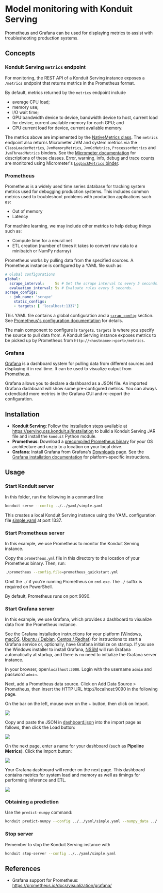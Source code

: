 # Model monitoring with Konduit Serving

Prometheus and Grafana can be used for displaying metrics to assist with troubleshooting production systems. 

## Concepts

### Konduit Serving `metrics` endpoint

For monitoring, the REST API of a Konduit Serving instance exposes a `/metrics` endpoint that returns metrics in the Prometheus format.

By default, metrics returned by the `metrics` endpoint include 

- average CPU load;
- memory use;
- I/O wait time;
- GPU bandwidth device to device, bandwidth device to host, current load for device, current available memory for each GPU; and
- CPU current load for device, current available memory.

The metrics above are implemented by the [NativeMetrics class](https://github.com/KonduitAI/konduit-serving/blob/master/konduit-serving-core/src/main/java/ai/konduit/serving/metrics/NativeMetrics.java). The `metrics` endpoint also returns Micrometer JVM and system metrics via the `ClassLoaderMetrics`, `JvmMemoryMetrics`, `JvmGcMetrics`, `ProcessorMetrics` and `JvmThreadMetrics` binders. See the [Micrometer documentation](https://micrometer.io/docs/ref/jvm) for descriptions of these classes. Error, warning, info, debug and trace counts are  monitored using Micrometer's [`LogbackMetrics` binder](https://github.com/micrometer-metrics/micrometer/blob/master/micrometer-core/src/main/java/io/micrometer/core/instrument/binder/logging/LogbackMetrics.java#L36).

### Prometheus 

Prometheus is a widely used time series database for tracking system metrics used for debugging production systems. This includes common metrics used to troubleshoot problems with production applications such as:

- Out of memory
- Latency

For machine learning, we may include other metrics to help debug things such as:

- Compute time for a neural net
- ETL creation (number of times it takes to convert raw data to a minibatch or NumPy ndarray)

Prometheus works by pulling data from the specified sources. A Prometheus instance is configured by a YAML file such as:

```yaml
# Global configurations
global:
  scrape_interval:     5s # Set the scrape interval to every 5 seconds.
  evaluation_interval: 5s # Evaluate rules every 5 seconds.
scrape_configs:
  - job_name: 'scrape'
    static_configs:
    - targets: [ 'localhost:1337']
```

This YAML file contains a global configuration and a [`scrap_config`](https://prometheus.io/docs/prometheus/latest/configuration/configuration/#scrape_config) section. See [Prometheus's configuration documentation](https://prometheus.io/docs/prometheus/latest/configuration/configuration/#scrape_config) for details. 

The main component to configure is `targets`. `targets` is where you specify the source to pull data from. A Konduit Serving instance exposes metrics to be picked up by Prometheus from `http://<hostname>:<port>/metrics`.

### Grafana

[Grafana](https://grafana.com) is a dashboard system for pulling data from different sources and displaying it in real time. It can be used to visualize output from Prometheus. 

Grafana allows you to declare a dashboard as a JSON file.  An imported Grafana dashboard will show some pre-configured metrics. You can always extend/add more metrics in the Grafana GUI and re-export the configuration.

## Installation 

- **Konduit Serving**: Follow the installation steps available at https://serving.oss.konduit.ai/installation to build a Konduit Serving JAR file and install the `konduit` Python module.
- **Prometheus**: Download a [precompiled Prometheus binary](https://prometheus.io/download) for your OS architecture and unzip to a location on your local drive. 
- **Grafana**: Install Grafana from Grafana's [Downloads](https://grafana.com/grafana/download) page. See the [Grafana installation documentation](https://grafana.com/docs/grafana/latest/installation/) for platform-specific instructions. 

## Usage 

### Start Konduit server 

In this folder, run the following in a command line 

```bash
konduit serve --config ../../yaml/simple.yaml
```

This creates a local Konduit Serving instance using the YAML configuration file [simple.yaml](../../yaml/simple.yaml) at port 1337. 

### Start Prometheus server 

In this example, we use Prometheus to monitor the Konduit Serving instance. 

Copy the `prometheus.yml` file in this directory to the location of your Prometheus binary. Then, run:

```bash
./prometheus --config.file=prometheus_quickstart.yml
```

Omit the `./` if you're running Prometheus on `cmd.exe`. The `./` suffix is required on PowerShell. 

By default, Prometheus runs on port 9090. 

### Start Grafana server 

In this example, we use Grafana, which provides a dashboard to visualize data from the Prometheus instance. 

See the Grafana installation instructions for your platform ([Windows](https://grafana.com/docs/grafana/latest/installation/windows/), [macOS](https://grafana.com/docs/grafana/latest/installation/mac/), [Ubuntu / Debian](https://grafana.com/docs/grafana/latest/installation/debian/), [Centos / Redhat](https://grafana.com/docs/grafana/latest/installation/rpm/)) for instructions to start a Grafana service or, optionally, have Grafana initialize on startup. If you use the Windows installer to install Grafana, [NSSM](https://nssm.cc/) will run Grafana automatically at startup, and there is no need to initialize the Grafana server instance. 

In your browser, open`localhost:3000`. Login with the username `admin` and password `admin`. 

Next, add a Prometheus data source. Click on Add Data Source > Prometheus, then insert the HTTP URL http://localhost:9090 in the following page. 

On the bar on the left, mouse over on the + button, then click on Import.

![](img/dashboardimport.png)

Copy and paste the JSON in [dashboard.json](dashboard.json) into the import page as follows, then click the Load button:

![](img/jsonimportdashboard.png)

On the next page, enter a name for your dashboard (such as **Pipeline Metrics**). Click the Import button:

![](img/dashboardimportfinish.png)

Your Grafana dashboard will render on the next page. This dashboard contains metrics for system load and memory as well as timings for performing inference and ETL.

![](img/dashboardrender.png)

### Obtaining a prediction

Use the `predict-numpy` command:

```bash
konduit predict-numpy --config ../../yaml/simple.yaml --numpy_data ../../data/simple/input_arr.npy
```

### Stop server 

Remember to stop the Konduit Serving instance with 

```bash
konduit stop-server --config ../../yaml/simple.yaml
```

## References

- Grafana support for Prometheus:  https://prometheus.io/docs/visualization/grafana/